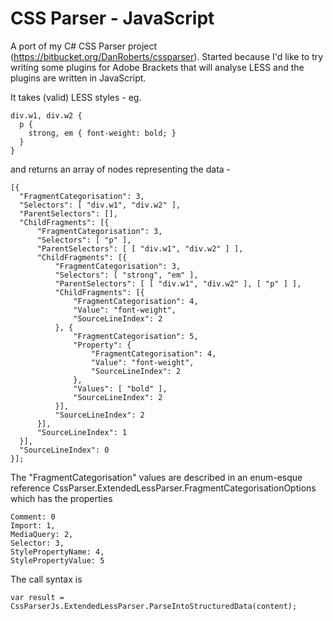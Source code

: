 # CSS Parser - JavaScript

A port of my C# CSS Parser project (https://bitbucket.org/DanRoberts/cssparser). Started because I'd like to try writing some plugins for Adobe Brackets that will analyse LESS and the plugins are written in JavaScript.

It takes (valid) LESS styles - eg.

    div.w1, div.w2 {
      p {
        strong, em { font-weight: bold; }
      }
    }

and returns an array of nodes representing the data -

    [{
      "FragmentCategorisation": 3,
      "Selectors": [ "div.w1", "div.w2" ],
      "ParentSelectors": [],
      "ChildFragments": [{
          "FragmentCategorisation": 3,
          "Selectors": [ "p" ],
          "ParentSelectors": [ [ "div.w1", "div.w2" ] ],
          "ChildFragments": [{
              "FragmentCategorisation": 3,
              "Selectors": [ "strong", "em" ],
              "ParentSelectors": [ [ "div.w1", "div.w2" ], [ "p" ] ],
              "ChildFragments": [{
                  "FragmentCategorisation": 4,
                  "Value": "font-weight",
                  "SourceLineIndex": 2
              }, {
                  "FragmentCategorisation": 5,
                  "Property": {
                      "FragmentCategorisation": 4,
                      "Value": "font-weight",
                      "SourceLineIndex": 2
                  },
                  "Values": [ "bold" ],
                  "SourceLineIndex": 2
              }],
              "SourceLineIndex": 2
          }],
          "SourceLineIndex": 1
      }],
      "SourceLineIndex": 0
    }];

The "FragmentCategorisation" values are described in an enum-esque reference CssParser.ExtendedLessParser.FragmentCategorisationOptions which has the properties

    Comment: 0
    Import: 1,
    MediaQuery: 2,
    Selector: 3,
    StylePropertyName: 4,
    StylePropertyValue: 5

The call syntax is

    var result = CssParserJs.ExtendedLessParser.ParseIntoStructuredData(content);